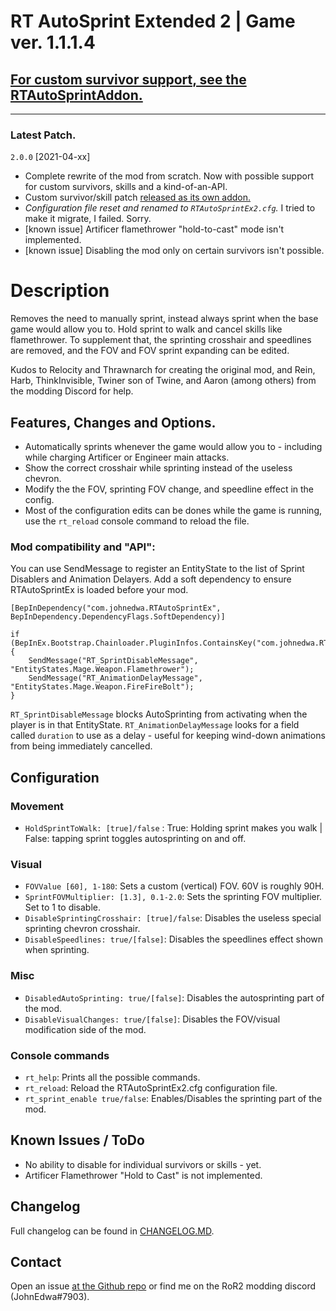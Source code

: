 # RT AutoSprint Extended 2 | Game ver. 1.1.1.4

## [**For custom survivor support, see the RTAutoSprintAddon.**](https://thunderstore.io/package/JohnEdwa/RTAutoSprintAddon/)

---

### Latest Patch.

`2.0.0`  [2021-04-xx]

* Complete rewrite of the mod from scratch. Now with possible support for custom survivors, skills and a kind-of-an-API.
* Custom survivor/skill patch [released as its own addon.](https://thunderstore.io/package/JohnEdwa/RTAutoSprintAddon/)
* *Configuration file reset and renamed to `RTAutoSprintEx2.cfg`.* I tried to make it migrate, I failed. Sorry.
* [known issue] Artificer flamethrower "hold-to-cast" mode isn't implemented.
* [known issue] Disabling the mod only on certain survivors isn't possible.

# Description

Removes the need to manually sprint, instead always sprint when the base game would allow you to. Hold sprint to walk and cancel skills like flamethrower.
To supplement that, the sprinting crosshair and speedlines are removed, and the FOV and FOV sprint expanding can be edited.

Kudos to Relocity and Thrawnarch for creating the original mod, and Rein, Harb, ThinkInvisible, Twiner son of Twine, and Aaron (among others) from the modding Discord for help.

## Features, Changes and Options.

* Automatically sprints whenever the game would allow you to - including while charging Artificer or Engineer main attacks.
* Show the correct crosshair while sprinting instead of the useless chevron.
* Modify the the FOV, sprinting FOV change, and speedline effect in the config.
* Most of the configuration edits can be dones while the game is running, use the `rt_reload` console command to reload the file.

### Mod compatibility and "API":

You can use SendMessage to register an EntityState to the list of Sprint Disablers and Animation Delayers. 
Add a soft dependency to ensure RTAutoSprintEx is loaded before your mod.

```
[BepInDependency("com.johnedwa.RTAutoSprintEx", BepInDependency.DependencyFlags.SoftDependency)]

if (BepInEx.Bootstrap.Chainloader.PluginInfos.ContainsKey("com.johnedwa.RTAutoSprintEx")) {
    SendMessage("RT_SprintDisableMessage", "EntityStates.Mage.Weapon.Flamethrower"); 
    SendMessage("RT_AnimationDelayMessage", "EntityStates.Mage.Weapon.FireFireBolt"); 
}
```

`RT_SprintDisableMessage`  blocks AutoSprinting from activating when the player is in that EntityState.
`RT_AnimationDelayMessage` looks for a field called `duration` to use as a delay - useful for keeping wind-down animations from being immediately cancelled. 

## Configuration

### Movement

* `HoldSprintToWalk: [true]/false` : True: Holding sprint makes you walk | False: tapping sprint toggles autosprinting on and off.

### Visual

* `FOVValue [60], 1-180`: Sets a custom (vertical) FOV. 60V is roughly 90H.
* `SprintFOVMultiplier: [1.3], 0.1-2.0`: Sets the sprinting FOV multiplier. Set to 1 to disable.
* `DisableSprintingCrosshair: [true]/false`: Disables the useless special sprinting chevron crosshair.
* `DisableSpeedlines: true/[false]`: Disables the speedlines effect shown when sprinting.

### Misc

* `DisabledAutoSprinting: true/[false]`: Disables the autosprinting part of the mod.
* `DisableVisualChanges: true/[false]`: Disables the FOV/visual modification side of the mod.

### Console commands

* `rt_help`: Prints all the possible commands.
* `rt_reload`: Reload the RTAutoSprintEx2.cfg configuration file.
* `rt_sprint_enable true/false`: Enables/Disables the sprinting part of the mod.

## Known Issues / ToDo

* No ability to disable for individual survivors or skills - yet.
* Artificer Flamethrower "Hold to Cast" is not implemented.

## Changelog

Full changelog can be found in [CHANGELOG.MD](https://github.com/JohnEdwa/RTAutoSprintExtended/blob/master/CHANGELOG.md).

## Contact

Open an issue [at the Github repo](https://github.com/JohnEdwa/RTAutoSprintExtended) or find me on the RoR2 modding discord (JohnEdwa#7903).